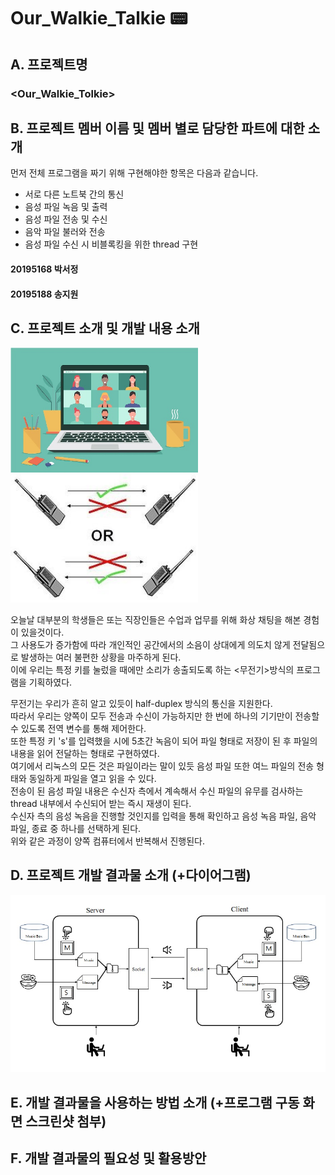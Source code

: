 # Our_Walkie_Talkie :pager:

## A. 프로젝트명   

### <Our_Walkie_Tolkie>
  
## B. 프로젝트 멤버 이름 및 멤버 별로 담당한 파트에 대한 소개

먼저 전체 프로그램을 짜기 위해 구현해야한 항목은 다음과 같습니다.    
- 서로 다른 노트북 간의 통신
- 음성 파일 녹음 및 출력
- 음성 파일 전송 및 수신
- 음악 파일 불러와 전송
- 음성 파일 수신 시 비블록킹을 위한 thread 구현

#### 20195168 박서정

#### 20195188 송지원

## C. 프로젝트 소개 및 개발 내용 소개
<img src="image/virtual-meeting.jpg" width="300"> <img src="image/half.jpg" width="300"> 

오늘날 대부분의 학생들은 또는 직장인들은 수업과 업무를 위해 화상 채팅을 해본 경험이 있을것이다.    
그 사용도가 증가함에 따라 개인적인 공간에서의 소음이 상대에게 의도치 않게 전달됨으로 발생하는 여러 불편한 상황을 마주하게 된다.   
이에 우리는 특정 키를 눌렀을 때에만 소리가 송출되도록 하는 <무전기>방식의 프로그램을 기획하였다.    

무전기는 우리가 흔히 알고 있듯이 half-duplex 방식의 통신을 지원한다.   
따라서 우리는 양쪽이 모두 전송과 수신이 가능하지만 한 번에 하나의 기기만이 전송할 수 있도록 전역 변수를 통해 제어한다.   
또한 특정 키 's'를 입력했을 시에 5초간 녹음이 되어 파일 형태로 저장이 된 후 파일의 내용을 읽어 전달하는 형태로 구현하였다.   
여기에서 리눅스의 모든 것은 파일이라는 말이 있듯 음성 파일 또한 여느 파일의 전송 형태와 동일하게 파일을 열고 읽을 수 있다.   
전송이 된 음성 파일 내용은 수신자 측에서 계속해서 수신 파일의 유무를 검사하는 thread 내부에서 수신되어 받는 즉시 재생이 된다.   
수신자 측의 음성 녹음을 진행할 것인지를 입력을 통해 확인하고 음성 녹음 파일, 음악 파일, 종료 중 하나를 선택하게 된다.  
위와 같은 과정이 양쪽 컴퓨터에서 반복해서 진행된다.  




## D. 프로젝트 개발 결과물 소개 (+다이어그램)
<center><img src="image/structure.jpg" alt="initial structure"></center>

## E. 개발 결과물을 사용하는 방법 소개 (+프로그램 구동 화면 스크린샷 첨부)
## F. 개발 결과물의 필요성 및 활용방안
